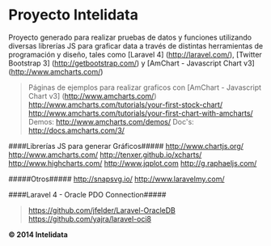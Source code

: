 Proyecto Intelidata
===================
Proyecto generado para realizar pruebas de datos y funciones utilizando diversas librerías JS para graficar data a través de distintas herramientas de programación y diseño, tales como [Laravel 4] (http://laravel.com/), [Twitter Bootstrap 3] (http://getbootstrap.com/) y [AmChart - Javascript Chart v3] (http://www.amcharts.com/)

>Páginas de ejemplos para realizar graficos con [AmChart - Javascript Chart v3] (http://www.amcharts.com/)
><http://www.amcharts.com/tutorials/your-first-stock-chart/>
><http://www.amcharts.com/tutorials/your-first-chart-with-amcharts/>
>Demos: <http://www.amcharts.com/demos/>
>Doc's: <http://docs.amcharts.com/3/>

####Librerías JS para generar Gráficos#####
http://www.chartjs.org/
http://www.amcharts.com/
http://tenxer.github.io/xcharts/
http://www.highcharts.com/
http://www.jqplot.com
http://g.raphaeljs.com/

#####Otros#####
http://snapsvg.io/
http://www.laravelmy.com/

####Laravel 4 - Oracle PDO Connection#####
><https://github.com/jfelder/Laravel-OracleDB>
><https://github.com/yajra/laravel-oci8>

<b>&copy; 2014 Intelidata</b>